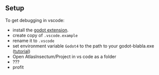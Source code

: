## Setup
To get debugging in vscode:
- install the [godot extension](https://marketplace.visualstudio.com/items?itemName=neikeq.godot-csharp-vscode).
- create copy of `.vscode.example` 
- rename it to `.vscode`
- set environment variable `Godot4` to the path to your godot-blabla.exe
([tutorial](https://www.youtube.com/watch?v=5BTnfpIq5mI))
- Open AtlasInsectum/Project in vs code as a folder
- ???
- profit